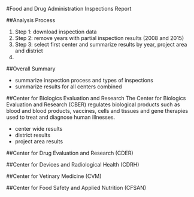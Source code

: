 #Food and Drug Administration Inspections Report

##Analysis Process
1. Step 1: download inspection data
2. Step 2: remove years with partial inspection results (2008 and 2015)
3. Step 3: select first center and summarize results by year, project area and district
4. 

##Overall Summary
- summarize inspection process and types of inspections
- summarize results for all centers combined

##Center for Biologics Evaluation and Research
The Center for Biologics Evaluation and Research (CBER) regulates biological products such as blood and blood products, vaccines, cells and tissues and gene therapies used to treat and diagnose human illnesses.
- center wide results
- district results
- project area results


##Center for Drug Evaluation and Research (CDER)


##Center for Devices and Radiological Health (CDRH)


##Center for Vetinary Medicine (CVM)


##Center for Food Safety and Applied Nutrition (CFSAN)